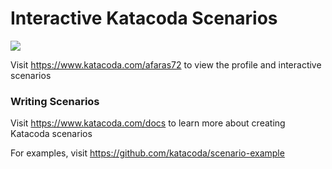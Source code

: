 # Interactive Katacoda Scenarios

[![](http://shields.katacoda.com/katacoda/afaras72/count.svg)](https://www.katacoda.com/afaras72 "Get your profile on Katacoda.com")

Visit https://www.katacoda.com/afaras72 to view the profile and interactive scenarios

### Writing Scenarios
Visit https://www.katacoda.com/docs to learn more about creating Katacoda scenarios

For examples, visit https://github.com/katacoda/scenario-example
